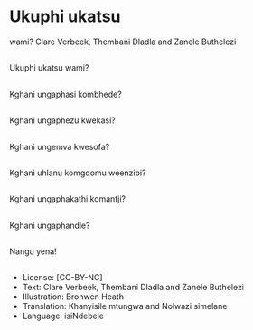 # Ukuphi ukatsu
wami?
Clare Verbeek, Thembani
Dladla and Zanele
Buthelezi

##
Ukuphi ukatsu wami?


##
Kghani ungaphasi
kombhede?


##
Kghani ungaphezu
kwekasi?


##
Kghani ungemva
kwesofa?


##
Kghani uhlanu
komgqomu weenzibi?


##
Kghani ungaphakathi
komantji?


##
Kghani ungaphandle?


##
Nangu yena!


##
* License: [CC-BY-NC]
* Text: Clare Verbeek, Thembani Dladla and Zanele
Buthelezi
* Illustration: Bronwen Heath
* Translation: Khanyisile mtungwa and Nolwazi simelane
* Language: isiNdebele

